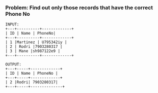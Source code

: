 ### Problem: Find out only those records that have the correct Phone No
```
INPUT:
+---+----------+-------------+
| ID | Name | PhoneNo|
+---+----------+-------------+
| 1 |Martinez | U795342iy |
| 2 | Rodri |7903280317 |
| 3 | Mane |sh987122e9 |
+---+----------+-------------+
```
```
OUTPUT:
+---+-----+-------------+
| ID | Name | PhoneNo |
+---+-----+-------------+
| 2 |Rodri| 7903280317|
+---+-----+--------------+
```